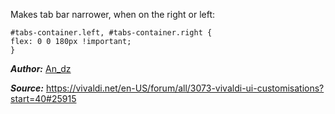 Makes tab bar narrower, when on the right or left:

    #tabs-container.left, #tabs-container.right {
    flex: 0 0 180px !important;
    }

***Author:*** [An_dz](https://vivaldi.net/en-US/easysocial-dashboard/profile/15939)

***Source:*** https://vivaldi.net/en-US/forum/all/3073-vivaldi-ui-customisations?start=40#25915
